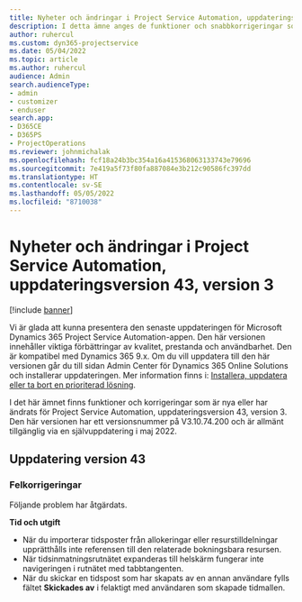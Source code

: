 ```yaml
---
title: Nyheter och ändringar i Project Service Automation, uppdateringsversion 43, version 3
description: I detta ämne anges de funktioner och snabbkorrigeringar som finns tillgängliga i Microsoft Dynamics 365 Project Service Automation, uppdateringsversion 43, V3.
author: ruhercul
ms.custom: dyn365-projectservice
ms.date: 05/04/2022
ms.topic: article
ms.author: ruhercul
audience: Admin
search.audienceType:
- admin
- customizer
- enduser
search.app:
- D365CE
- D365PS
- ProjectOperations
ms.reviewer: johnmichalak
ms.openlocfilehash: fcf18a24b3bc354a16a415368063133743e79696
ms.sourcegitcommit: 7e419a5f73f80fa887084e3b212c90586fc397dd
ms.translationtype: HT
ms.contentlocale: sv-SE
ms.lasthandoff: 05/05/2022
ms.locfileid: "8710038"
---
```

# <a name="whats-new-or-changed-in-project-service-automation-update-release-43-v3"></a>Nyheter och ändringar i Project Service Automation, uppdateringsversion 43, version 3

[!include [banner](../includes/psa-now-project-operations.md)]

Vi är glada att kunna presentera den senaste uppdateringen för Microsoft Dynamics 365 Project Service Automation-appen. Den här versionen innehåller viktiga förbättringar av kvalitet, prestanda och användbarhet. Den är kompatibel med Dynamics 365 9.x. Om du vill uppdatera till den här versionen går du till sidan Admin Center för Dynamics 365 Online Solutions och installerar uppdateringen. Mer information finns i: [Installera, uppdatera eller ta bort en prioriterad lösning](/power-platform/admin/install-remove-preferred-solution).

I det här ämnet finns funktioner och korrigeringar som är nya eller har ändrats för Project Service Automation, uppdateringsversion 43, version 3. Den här versionen har ett versionsnummer på V3.10.74.200 och är allmänt tillgänglig via en självuppdatering i maj 2022.

## <a name="update-release-43"></a>Uppdatering version 43

### <a name="bug-fixes"></a>Felkorrigeringar

Följande problem har åtgärdats.


**Tid och utgift**

- När du importerar tidsposter från allokeringar eller resurstilldelningar upprätthålls inte referensen till den relaterade bokningsbara resursen.
- När tidsinmatningsrutnätet expanderas till helskärm fungerar inte navigeringen i rutnätet med tabbtangenten.
- När du skickar en tidspost som har skapats av en annan användare fylls fältet **Skickades av** i felaktigt med användaren som skapade tidmallen.
